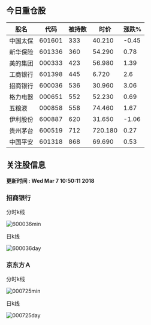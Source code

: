 
## 今日重仓股 

|股名|代码|被持数|时价|涨跌%|
|---|---|---|---|---|
|中国太保|601601|333|40.210|-0.45|
|新华保险|601336|360|54.290|0.78|
|美的集团|000333|423|56.980|1.39|
|工商银行|601398|445|6.720|2.6|
|招商银行|600036|536|30.960|3.06|
|格力电器|000651|552|52.230|0.69|
|五粮液|000858|558|74.460|1.67|
|伊利股份|600887|620|31.650|-1.06|
|贵州茅台|600519|712|720.180|0.27|
|中国平安|601318|868|69.690|0.53|

## 关注股信息
**更新时间 : Wed Mar  7 10:50:11 2018**
### 招商银行 
分时k线

![600036min](http://image.sinajs.cn/newchart/min/n/sh600036.gif)

日k线

![600036day](http://image.sinajs.cn/newchart/daily/n/sh600036.gif)

### 京东方Ａ 
分时k线

![000725min](http://image.sinajs.cn/newchart/min/n/sz000725.gif)

日k线

![000725day](http://image.sinajs.cn/newchart/daily/n/sz000725.gif)
